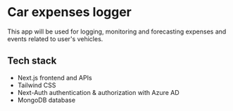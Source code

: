 # Car expenses logger

This app will be used for logging, monitoring and forecasting expenses and events related to user's vehicles.

## Tech stack

-    Next.js frontend and APIs
-    Tailwind CSS
-    Next-Auth authentication & authorization with Azure AD
-    MongoDB database
